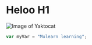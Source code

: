 # Heloo H1
![Image of Yaktocat](https://octodex.github.com/images/yaktocat.png)

``` javascript
var myVar = "Mulearn learning";
```
